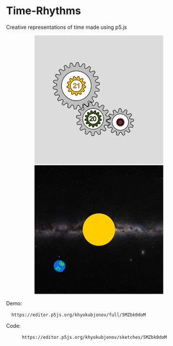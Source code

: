 # Time-Rhythms
Creative representations of time made using p5.js
<p align="center">
  <img src="gear-clock.png" width="350" title="hover text">
  <img src="milkyway-clock.png" width="350" alt="accessibility text">
</p>

Demo: 
```
  https://editor.p5js.org/khyokubjonov/full/5MZbk0doM
```
Code:
```
      https://editor.p5js.org/khyokubjonov/sketches/5MZbk0doM
```
